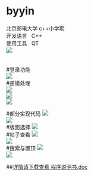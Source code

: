 # byyin
北京邮电大学 c++小学期<br>
开发语言   C++<br>
使用工具   QT<br>
![](https://github.com/genglintong/byyin/blob/master/%E7%89%88%E9%9D%A2%E9%80%89%E6%8B%A9.png)
<br>
<br>
<br>
#登录功能<br>
![](https://github.com/genglintong/byyin/blob/master/readme/1.png)<br>
#差错处理<br>
![](https://github.com/genglintong/byyin/blob/master/readme/2.png)<br>
![](https://github.com/genglintong/byyin/blob/master/readme/3.png)<br>
![](https://github.com/genglintong/byyin/blob/master/readme/14.png)<br>

#部分实现代码
![](https://github.com/genglintong/byyin/blob/master/readme/4.png)<br>
![](https://github.com/genglintong/byyin/blob/master/readme/5.png)<br>
#版面选择
![](https://github.com/genglintong/byyin/blob/master/readme/6.png)<br>
#帖子查看
![](https://github.com/genglintong/byyin/blob/master/readme/8.png)<br>
![](https://github.com/genglintong/byyin/blob/master/readme/9.png)<br>
#搜索与置顶
![](https://github.com/genglintong/byyin/blob/master/readme/12.png)<br>
![](https://github.com/genglintong/byyin/blob/master/readme/13.png)<br>

##[详情请下载查看 程序说明书.doc](https://github.com/genglintong/byyin/blob/master/%E7%A8%8B%E5%BA%8F%E8%AF%B4%E6%98%8E%E4%B9%A6.docx)<br>
